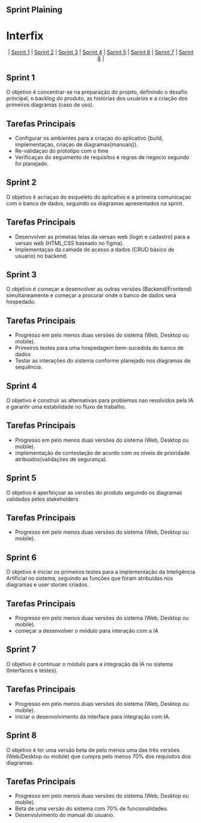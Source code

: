 ## Sprint Plaining
# Interfix



<p align="center">
| <a href = "#sprint1">Sprint 1</a> |
<a href = "#sprint2">Sprint 2</a> |
<a href = "#sprint3">Sprint 3</a> |
<a href = "#sprint4">Sprint 4</a> |
<a href = "#sprint5">Sprint 5</a> |
<a href = "#sprint6">Sprint 6</a> |
<a href = "#sprint7">Sprint 7</a> |
<a href = "#sprint8">Sprint 8</a> |
</p>



<h2>Sprint 1</h2> <a id="sprint1"></a>

O objetivo é concentrar-se na preparação do projeto, definindo o desafio principal, o backlog do produto, as histórias dos usuários e a criação dos primeiros diagramas (caso de uso).

## Tarefas Principais

* Configurar os ambientes para a criaçao do aplicativo (build, implementaçao, criaçao de diagramas(manuais)).
* Re-validaçao do prototipo com o time
* Verificaçao do seguimento de requisitos e regras de negocio segundo foi planejado. 


<h2>Sprint 2</h2> <a id="sprint2"></a>

O objetivo é acriaçao do esqueleto do aplicativo e a primeira comunicaçao com o banco de dados, seguindo os diagramas apresentados na sprint. 

## Tarefas Principais

* Desenvolver as primeras telas da versao web (login e cadastro) para a versao web (HTML,CSS baseado no figma).
* Implementaçao da camada de acesso a dados (CRUD básico de usuario) no backend.

<h2>Sprint 3</h2> <a id="sprint3"></a>

O objetivo é começar a desenvolver as outras versões (Backend/Frontend) simultaneamente e começar a procurar onde o banco de dados será hospedado.

## Tarefas Principais

* Progresso em pelo menos duas versões do sistema (Web, Desktop ou mobile).
* Primeiros testes para uma hospedagem bem-sucedida do banco de dados
* Testar as interações do sistema conforme planejado nos diagramas de sequência.

<h2>Sprint 4</h2> <a id="sprint4"></a>

O objetivo é construir as alternativas para problemas nao resolvidos pela IA e garantir uma estabilidade no fluxo de trabalho.

## Tarefas Principais

* Progresso em pelo menos duas versões do sistema (Web, Desktop ou mobile).
* implementação de contestação de acordo com os níveis de prioridade atribuídos(validações de segurança).

<h2>Sprint 5</h2> <a id="sprint5"></a>

O objetivo é aperfeiçoar as versões do produto seguindo os diagramas validados pelos stakeholders

## Tarefas Principais

* Progresso em pelo menos duas versões do sistema (Web, Desktop ou mobile).

<h2>Sprint 6</h2> <a id="sprint6"></a>

O objetivo é iniciar os primeiros testes para a implementação da Inteligência Artificial no sistema, seguindo as funções que foram atribuídas nos diagramas e user stories criados.

## Tarefas Principais

* Progresso em pelo menos duas versões do sistema (Web, Desktop ou mobile).
* começar a desenvolver o módulo para interação com a IA

<h2>Sprint 7</h2> <a id="sprint7"></a>

O objetivo é continuar o módulo para a integração da IA no sistema (Interfaces e testes).

## Tarefas Principais

* Progresso em pelo menos duas versões do sistema (Web, Desktop ou mobile).
* iniciar o desenvolvimento da interface para integração com IA.

<h2>Sprint 8</h2> <a id="sprint8"></a>

O objetivo é ter uma versão beta de pelo menos uma das três versões (Web/Desktop ou mobile) que cumpra pelo menos 70% dos requisitos dos diagramas.

## Tarefas Principais

* Progresso em pelo menos duas versões do sistema (Web, Desktop ou mobile).
* Beta de uma versão do sistema com 70% de funcionalidades.
* Desenvolvimento do manual do usuario.


